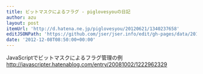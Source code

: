 ```yaml
---
title: ビットマスクによるフラグ - piglovesyouの日記
author: azu
layout: post
itemUrl: 'http://d.hatena.ne.jp/piglovesyou/20120621/1340237658'
editJSONPath: 'https://github.com/jser/jser.info/edit/gh-pages/data/2012/12/index.json'
date: '2012-12-08T08:50:00+00:00'
---
```

JavaScriptでビットマスクによるフラグ管理の例
http://javascripter.hatenablog.com/entry/20081002/1222962329
